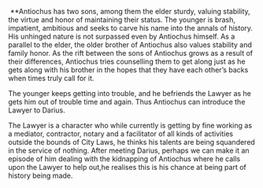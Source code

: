  **Antiochus has two sons, among them the elder sturdy, valuing stability, the virtue and honor of maintaining their status. The younger is brash, impatient, ambitious and seeks to carve his name into the annals of history. His unhinged nature is not surpassed even by Antiochus himself. As a parallel to the elder, the older brother of Antiochus also values stability and family honor. As the rift between the sons of Antiochus grows as a result of their differences, Antiochus tries counselling them to get along just as he gets along with his brother in the hopes that they have each other’s backs when times truly call for it.

The younger keeps getting into trouble, and he befriends the Lawyer as he gets him out of trouble time and again. Thus Antiochus can introduce the Lawyer to Darius.

The Lawyer is a character who while currently is getting by fine working as a mediator, contractor, notary and a facilitator of all kinds of activities outside the bounds of City Laws, he thinks his talents are being squandered in the service of nothing. After meeting Darius, perhaps we can make it an episode of him dealing with the kidnapping of Antiochus where he calls upon the Lawyer to help out,he realises this is his chance at being part of history being made.
